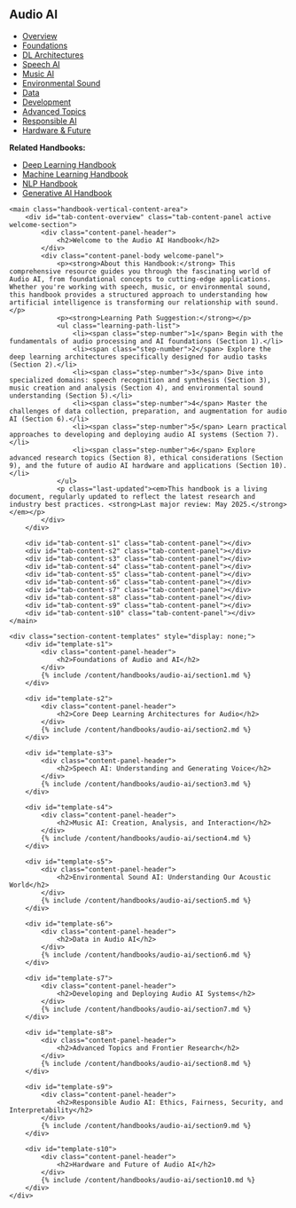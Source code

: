 <link rel="stylesheet" href="/assets/css/section-academic.css">
<div class="handbook-container-vertical-tabs">
<div class="handbook-container-inner">
    <aside class="handbook-vertical-nav">
        <div class="vertical-nav-header">
            <h1>Audio AI</h1>
            <div class="header-accent-vertical"></div>
        </div>
        <ul class="vertical-tabs-list">
            <li class="vertical-tab-ul"><a href="#overview" data-tab="overview" class="vertical-tab-link active">Overview</a></li>
            <li class="vertical-tab-ul"><a href="#s1" data-tab="s1" class="vertical-tab-link">Foundations</a></li>
            <li class="vertical-tab-ul"><a href="#s2" data-tab="s2" class="vertical-tab-link">DL Architectures</a></li>
            <li class="vertical-tab-ul"><a href="#s3" data-tab="s3" class="vertical-tab-link">Speech AI</a></li>
            <li class="vertical-tab-ul"><a href="#s4" data-tab="s4" class="vertical-tab-link">Music AI</a></li>
            <li class="vertical-tab-ul"><a href="#s5" data-tab="s5" class="vertical-tab-link">Environmental Sound</a></li>
            <li class="vertical-tab-ul"><a href="#s6" data-tab="s6" class="vertical-tab-link">Data</a></li>
            <li class="vertical-tab-ul"><a href="#s7" data-tab="s7" class="vertical-tab-link">Development</a></li>
            <li class="vertical-tab-ul"><a href="#s8" data-tab="s8" class="vertical-tab-link">Advanced Topics</a></li>
            <li class="vertical-tab-ul"><a href="#s9" data-tab="s9" class="vertical-tab-link">Responsible AI</a></li>
            <li class="vertical-tab-ul"><a href="#s10" data-tab="s10" class="vertical-tab-link">Hardware & Future</a></li>
        </ul>
        <div class="vertical-nav-footer">
             <p><strong>Related Handbooks:</strong></p>
            <ul>
                <li><a href="/content/handbooks/deep-learning/">Deep Learning Handbook</a></li>
                <li><a href="/content/handbooks/machine-learning/">Machine Learning Handbook</a></li>
                <li><a href="/content/handbooks/nlp/">NLP Handbook</a></li>
                <li><a href="/content/handbooks/generative-ai/">Generative AI Handbook</a></li>
            </ul>
        </div>
    </aside>

    <main class="handbook-vertical-content-area">
        <div id="tab-content-overview" class="tab-content-panel active welcome-section">
            <div class="content-panel-header">
                <h2>Welcome to the Audio AI Handbook</h2>
            </div>
            <div class="content-panel-body welcome-panel">
                <p><strong>About this Handbook:</strong> This comprehensive resource guides you through the fascinating world of Audio AI, from foundational concepts to cutting-edge applications. Whether you're working with speech, music, or environmental sound, this handbook provides a structured approach to understanding how artificial intelligence is transforming our relationship with sound.</p>
                <p><strong>Learning Path Suggestion:</strong></p>
                <ul class="learning-path-list">
                    <li><span class="step-number">1</span> Begin with the fundamentals of audio processing and AI foundations (Section 1).</li>
                    <li><span class="step-number">2</span> Explore the deep learning architectures specifically designed for audio tasks (Section 2).</li>
                    <li><span class="step-number">3</span> Dive into specialized domains: speech recognition and synthesis (Section 3), music creation and analysis (Section 4), and environmental sound understanding (Section 5).</li>
                    <li><span class="step-number">4</span> Master the challenges of data collection, preparation, and augmentation for audio AI (Section 6).</li>
                    <li><span class="step-number">5</span> Learn practical approaches to developing and deploying audio AI systems (Section 7).</li>
                    <li><span class="step-number">6</span> Explore advanced research topics (Section 8), ethical considerations (Section 9), and the future of audio AI hardware and applications (Section 10).</li>
                </ul>
                <p class="last-updated"><em>This handbook is a living document, regularly updated to reflect the latest research and industry best practices. <strong>Last major review: May 2025.</strong></em></p>
            </div>
        </div>

        <div id="tab-content-s1" class="tab-content-panel"></div>
        <div id="tab-content-s2" class="tab-content-panel"></div>
        <div id="tab-content-s3" class="tab-content-panel"></div>
        <div id="tab-content-s4" class="tab-content-panel"></div>
        <div id="tab-content-s5" class="tab-content-panel"></div>
        <div id="tab-content-s6" class="tab-content-panel"></div>
        <div id="tab-content-s7" class="tab-content-panel"></div>
        <div id="tab-content-s8" class="tab-content-panel"></div>
        <div id="tab-content-s9" class="tab-content-panel"></div>
        <div id="tab-content-s10" class="tab-content-panel"></div>
    </main>

    <div class="section-content-templates" style="display: none;">
        <div id="template-s1">
            <div class="content-panel-header">
                <h2>Foundations of Audio and AI</h2>
            </div>
            {% include /content/handbooks/audio-ai/section1.md %}
        </div>

        <div id="template-s2">
            <div class="content-panel-header">
                <h2>Core Deep Learning Architectures for Audio</h2>
            </div>
            {% include /content/handbooks/audio-ai/section2.md %}
        </div>

        <div id="template-s3">
            <div class="content-panel-header">
                <h2>Speech AI: Understanding and Generating Voice</h2>
            </div>
            {% include /content/handbooks/audio-ai/section3.md %}
        </div>

        <div id="template-s4">
            <div class="content-panel-header">
                <h2>Music AI: Creation, Analysis, and Interaction</h2>
            </div>
            {% include /content/handbooks/audio-ai/section4.md %}
        </div>

        <div id="template-s5">
            <div class="content-panel-header">
                <h2>Environmental Sound AI: Understanding Our Acoustic World</h2>
            </div>
            {% include /content/handbooks/audio-ai/section5.md %}
        </div>

        <div id="template-s6">
            <div class="content-panel-header">
                <h2>Data in Audio AI</h2>
            </div>
            {% include /content/handbooks/audio-ai/section6.md %}
        </div>

        <div id="template-s7">
            <div class="content-panel-header">
                <h2>Developing and Deploying Audio AI Systems</h2>
            </div>
            {% include /content/handbooks/audio-ai/section7.md %}
        </div>

        <div id="template-s8">
            <div class="content-panel-header">
                <h2>Advanced Topics and Frontier Research</h2>
            </div>
            {% include /content/handbooks/audio-ai/section8.md %}
        </div>

        <div id="template-s9">
            <div class="content-panel-header">
                <h2>Responsible Audio AI: Ethics, Fairness, Security, and Interpretability</h2>
            </div>
            {% include /content/handbooks/audio-ai/section9.md %}
        </div>

        <div id="template-s10">
            <div class="content-panel-header">
                <h2>Hardware and Future of Audio AI</h2>
            </div>
            {% include /content/handbooks/audio-ai/section10.md %}
        </div>
    </div>

</div>
</div>
<script src="/assets/js/section-academic.js"></script>
